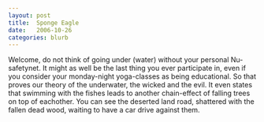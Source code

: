 ```yaml
---
layout: post
title:  Sponge Eagle
date:   2006-10-26
categories: blurb
---
```

Welcome, do not think of going under (water) without your personal Nu-safetynet. It might as well be the last thing you ever participate in, even if you consider your monday-night yoga-classes as being educational.
So that proves our theory of the underwater, the wicked and the evil. It even states that swimming with the fishes leads to another chain-effect of falling trees on top of eachother. You can see the deserted land road, shattered with the fallen dead wood, waiting to have a car drive against them.